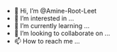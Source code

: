 - 👋 Hi, I’m @Amine-Root-Leet
- 👀 I’m interested in ...
- 🌱 I’m currently learning ...
- 💞️ I’m looking to collaborate on ...
- 📫 How to reach me ...

<!---
Amine-Root-Leet/Amine-Root-Leet is a ✨ special ✨ repository because its `README.md` (this file) appears on your GitHub profile.
You can click the Preview link to take a look at your changes.
--->
